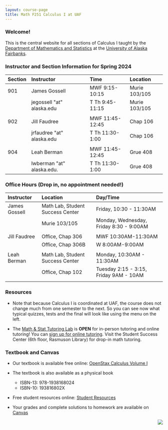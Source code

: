 ```yaml
---
layout: course-page
title: Math F251 Calculus I at UAF
---
```


### Welcome!

This is the central website for all sections of Calculus I 
taught by the [Department of Mathematics and Statistics](http://www.uaf.edu/dms)
at the [University of Alaska Fairbanks](http://www.uaf.edu).

### Instructor and Section Information for Spring 2024

| Section | Instructor                  |    | Time             | Location |
| :-------|:----------------------------|----| :----------------| :--------|
| 901     | James Gossell               |    | MWF 9:15-10:15   | Murie 103/105 |
|         | jegossell "at" alaska.edu   |    | T Th  9:45-11:15 | Murie 103/105 |
||||||
| 902     | Jill Faudree                |    | MWF 11:45-12:45  | Chap 106 |
|         | jrfaudree "at" alaska.edu   |    | T Th  11:30-1:00 | Chap 106 |
||||||
| 904     | Leah Berman                 |    | MWF 11:45-12:45    | Grue 408      |
|         | lwberman "at" alaska.edu.   |    | T Th  11:30-1:00   | Grue 408      |

### Office Hours (Drop in, no appointment needed!)

| Instructor| Location | Day/Time |
| :---------| :------------| :----------|
| James Gossell | Math Lab, Student Success Center | Friday, 10:30 - 11:30AM|
|| Murie 103/105| Monday, Wednesday, Friday 8:30 - 9:00AM|
||||
| Jill Faudree | Office, Chap 306 | MWF 10:30AM-11:30AM|
|| Office, Chap 306B| W 8:00AM-9:00AM|
||||
| Leah Berman | Math Lab, Student Success Center | Monday, 10:30AM - 11:30AM|
|| Office, Chap 102| Tuesday 2:15 - 3:15, Friday 9AM - 10AM|
||||


### Resources

* Note that because Calculus I is coordinated at UAF, the course does not change much from one semester to the next. So you can see now what typical quizzes, tests and the final will look like using the menu on the left.

* The [Math & Stat Tutoring Lab](https://www.uaf.edu/dms/mathlab/index.php) is **OPEN** for in-person tutoring and online tutoring!  You can [sign up for online tutoring](https://fairbanks.go-redrock.com/). Visit the Student Success Center (6th floor, Rasmuson Library) for drop-in math tutoring.

### Textbook and Canvas

- Our textbook is available free online: [OpenStax Calculus Volume I](https://openstax.org/details/books/calculus-volume-1)
- The textbook is also available as a physical book
    - ISBN-13: 978-1938168024
    - ISBN-10: 193816802X
- Free student resources online: [Student Resources](https://openstax.org/details/books/calculus-volume-1?Student%20resources)
- Your grades and complete solutions to homework are available on [Canvas](https://www.uaf.edu/uaf/current/canvas.php)

  [<img src="GitHub-Mark-32px.png" align="right">](https://github.com/uaf-math251/uaf-math251.github.io "github repository for this site")
